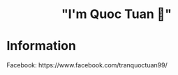 <h1 align="center">  "I'm Quoc Tuan 👋" </h1>
<h1> Information </h1>
<p align="left">
 Facebook: https://www.facebook.com/tranquoctuan99/
 </p>

